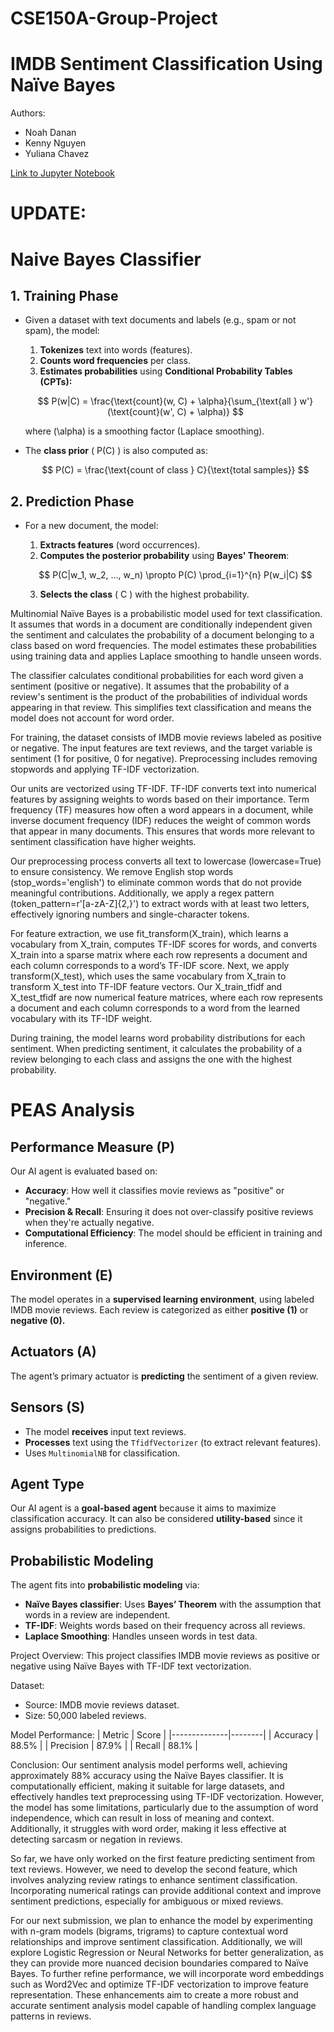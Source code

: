 # CSE150A-Group-Project

IMDB Sentiment Classification Using Naïve Bayes
==============================================

Authors:
- Noah Danan
- Kenny Nguyen
- Yuliana Chavez

[Link to Jupyter Notebook](https://github.com/ken004ucsd/CSE150A-Group-Project/blob/milestone2/Milestone2.ipynb)

UPDATE:
=============
# Naive Bayes Classifier

## 1. Training Phase
- Given a dataset with text documents and labels (e.g., spam or not spam), the model:
  1. **Tokenizes** text into words (features).
  2. **Counts word frequencies** per class.
  3. **Estimates probabilities** using **Conditional Probability Tables (CPTs):**

    $$
    P(w|C) = \frac{\text{count}(w, C) + \alpha}{\sum_{\text{all } w'} (\text{count}(w', C) + \alpha)}
    $$

    where \(\alpha\) is a smoothing factor (Laplace smoothing).

- The **class prior** \( P(C) \) is also computed as:

    $$
    P(C) = \frac{\text{count of class } C}{\text{total samples}}
    $$

## 2. Prediction Phase
- For a new document, the model:
  1. **Extracts features** (word occurrences).
  2. **Computes the posterior probability** using **Bayes' Theorem**:

    $$
    P(C|w_1, w_2, ..., w_n) \propto P(C) \prod_{i=1}^{n} P(w_i|C)
    $$

  3. **Selects the class** \( C \) with the highest probability.


Multinomial Naïve Bayes is a probabilistic model used for text classification. It assumes that words in a document are conditionally independent given the sentiment and calculates the probability of a document belonging to a class based on word frequencies. The model estimates these probabilities using training data and applies Laplace smoothing to handle unseen words.

The classifier calculates conditional probabilities for each word given a sentiment (positive or negative). It assumes that the probability of a review's sentiment is the product of the probabilities of individual words appearing in that review. This simplifies text classification and means the model does not account for word order.

For training, the dataset consists of IMDB movie reviews labeled as positive or negative. The input features are text reviews, and the target variable is sentiment (1 for positive, 0 for negative). Preprocessing includes removing stopwords and applying TF-IDF vectorization.

Our units are vectorized using TF-IDF. TF-IDF converts text into numerical features by assigning weights to words based on their importance. Term frequency (TF) measures how often a word appears in a document, while inverse document frequency (IDF) reduces the weight of common words that appear in many documents. This ensures that words more relevant to sentiment classification have higher weights.

Our preprocessing process converts all text to lowercase (lowercase=True) to ensure consistency. We remove English stop words (stop_words='english') to eliminate common words that do not provide meaningful contributions. Additionally, we apply a regex pattern (token_pattern=r'[a-zA-Z]{2,}') to extract words with at least two letters, effectively ignoring numbers and single-character tokens.

For feature extraction, we use fit_transform(X_train), which learns a vocabulary from X_train, computes TF-IDF scores for words, and converts X_train into a sparse matrix where each row represents a document and each column corresponds to a word’s TF-IDF score. Next, we apply transform(X_test), which uses the same vocabulary from X_train to transform X_test into TF-IDF feature vectors. Our X_train_tfidf and X_test_tfidf are now numerical feature matrices, where each row represents a document and each column corresponds to a word from the learned vocabulary with its TF-IDF weight.

During training, the model learns word probability distributions for each sentiment. When predicting sentiment, it calculates the probability of a review belonging to each class and assigns the one with the highest probability.

PEAS Analysis
=============

Performance Measure (P)
-----------------------
Our AI agent is evaluated based on:

- **Accuracy**: How well it classifies movie reviews as "positive" or "negative."
- **Precision & Recall**: Ensuring it does not over-classify positive reviews when they're actually negative.
- **Computational Efficiency**: The model should be efficient in training and inference.

Environment (E)
---------------
The model operates in a **supervised learning environment**, using labeled IMDB movie reviews. Each review is categorized as either **positive (1)** or **negative (0).**

Actuators (A)
-------------
The agent’s primary actuator is **predicting** the sentiment of a given review.

Sensors (S)
-----------
- The model **receives** input text reviews.
- **Processes** text using the `TfidfVectorizer` (to extract relevant features).
- Uses `MultinomialNB` for classification.

Agent Type
----------
Our AI agent is a **goal-based agent** because it aims to maximize classification accuracy. It can also be considered **utility-based** since it assigns probabilities to predictions.

Probabilistic Modeling
----------------------
The agent fits into **probabilistic modeling** via:

- **Naïve Bayes classifier**: Uses **Bayes’ Theorem** with the assumption that words in a review are independent.
- **TF-IDF**: Weights words based on their frequency across all reviews.
- **Laplace Smoothing**: Handles unseen words in test data.







Project Overview:
This project classifies IMDB movie reviews as positive or negative using Naïve Bayes with TF-IDF text vectorization.

Dataset:
- Source: IMDB movie reviews dataset.
- Size: 50,000 labeled reviews.

Model Performance:
| Metric        | Score  |
|--------------|--------|
| Accuracy     | 88.5%  |
| Precision    | 87.9%  |
| Recall       | 88.1%  |

Conclusion: 
Our sentiment analysis model performs well, achieving approximately 88% accuracy using the Naïve Bayes classifier. It is computationally efficient, making it suitable for large datasets, and effectively handles text preprocessing using TF-IDF vectorization. However, the model has some limitations, particularly due to the assumption of word independence, which can result in loss of meaning and context. Additionally, it struggles with word order, making it less effective at detecting sarcasm or negation in reviews.

So far, we have only worked on the first feature predicting sentiment from text reviews. However, we need to develop the second feature, which involves analyzing review ratings to enhance sentiment classification. Incorporating numerical ratings can provide additional context and improve sentiment predictions, especially for ambiguous or mixed reviews.

For our next submission, we plan to enhance the model by experimenting with n-gram models (bigrams, trigrams) to capture contextual word relationships and improve sentiment classification. Additionally, we will explore Logistic Regression or Neural Networks for better generalization, as they can provide more nuanced decision boundaries compared to Naïve Bayes. To further refine performance, we will incorporate word embeddings such as Word2Vec and optimize TF-IDF vectorization to improve feature representation. These enhancements aim to create a more robust and accurate sentiment analysis model capable of handling complex language patterns in reviews.








